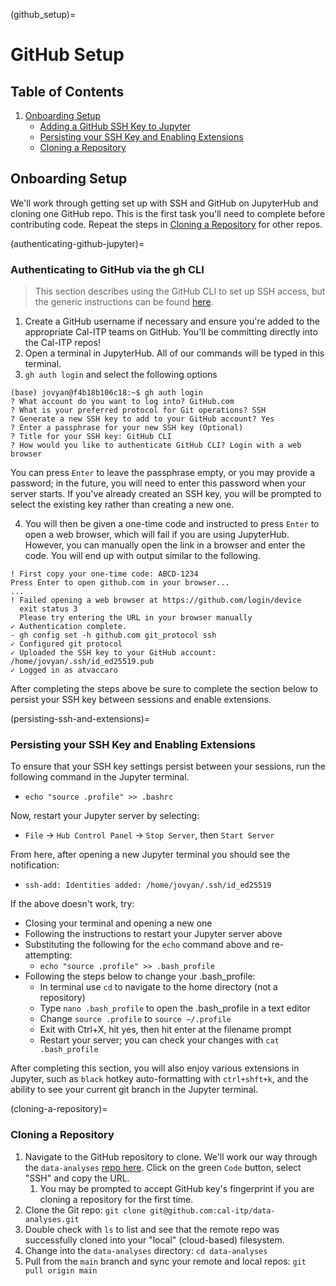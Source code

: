 (github_setup)=

# GitHub Setup

## Table of Contents

1. [Onboarding Setup](#onboarding-setup)
   - [Adding a GitHub SSH Key to Jupyter](authenticating-github-jupyter)
   - [Persisting your SSH Key and Enabling Extensions](persisting-ssh-and-extensions)
   - [Cloning a Repository](cloning-a-repository)

## Onboarding Setup

We'll work through getting set up with SSH and GitHub on JupyterHub and cloning one GitHub repo. This is the first task you'll need to complete before contributing code. Repeat the steps in [Cloning a Repository](cloning-a-repository) for other repos.

(authenticating-github-jupyter)=

### Authenticating to GitHub via the gh CLI

> This section describes using the GitHub CLI to set up SSH access, but the generic instructions can be found [here](https://docs.github.com/en/authentication/connecting-to-github-with-ssh).

1. Create a GitHub username if necessary and ensure you're added to the appropriate Cal-ITP teams on GitHub. You'll be committing directly into the Cal-ITP repos!
1. Open a terminal in JupyterHub. All of our commands will be typed in this terminal.
1. `gh auth login` and select the following options

```
(base) jovyan@f4b18b106c18:~$ gh auth login
? What account do you want to log into? GitHub.com
? What is your preferred protocol for Git operations? SSH
? Generate a new SSH key to add to your GitHub account? Yes
? Enter a passphrase for your new SSH key (Optional)
? Title for your SSH key: GitHub CLI
? How would you like to authenticate GitHub CLI? Login with a web browser
```

You can press `Enter` to leave the passphrase empty, or you may provide a password; in the future, you will need to enter this password when your server starts. If you've already created an SSH key, you will be prompted to select the existing key rather than creating a new one.

4. You will then be given a one-time code and instructed to press `Enter` to open a web browser, which will fail if you are using JupyterHub. However, you can manually open the link in a browser and enter the code. You will end up with output similar to the following.

```
! First copy your one-time code: ABCD-1234
Press Enter to open github.com in your browser...
...
! Failed opening a web browser at https://github.com/login/device
  exit status 3
  Please try entering the URL in your browser manually
✓ Authentication complete.
- gh config set -h github.com git_protocol ssh
✓ Configured git protocol
✓ Uploaded the SSH key to your GitHub account: /home/jovyan/.ssh/id_ed25519.pub
✓ Logged in as atvaccaro
```

After completing the steps above be sure to complete the section below to persist your SSH key between sessions and enable extensions.

(persisting-ssh-and-extensions)=

### Persisting your SSH Key and Enabling Extensions

To ensure that your SSH key settings persist between your sessions, run the following command in the Jupyter terminal.

- `echo "source .profile" >> .bashrc`

Now, restart your Jupyter server by selecting:

- `File` -> `Hub Control Panel` -> `Stop Server`, then `Start Server`

From here, after opening a new Jupyter terminal you should see the notification:

- `ssh-add: Identities added: /home/jovyan/.ssh/id_ed25519`

If the above doesn't work, try:

- Closing your terminal and opening a new one
- Following the instructions to restart your Jupyter server above
- Substituting the following for the `echo` command above and re-attempting:
  - `echo "source .profile" >> .bash_profile`
- Following the steps below to change your .bash_profile:
  - In terminal use `cd` to navigate to the home directory (not a repository)
  - Type `nano .bash_profile` to open the .bash_profile in a text editor
  - Change `source .profile` to  `source ~/.profile`
  - Exit with Ctrl+X, hit yes, then hit enter at the filename prompt
  - Restart your server; you can check your changes with `cat .bash_profile`

After completing this section, you will also enjoy various extensions in Jupyter, such as `black` hotkey auto-formatting with `ctrl+shft+k`, and the ability to see your current git branch in the Jupyter terminal.

(cloning-a-repository)=

### Cloning a Repository

1. Navigate to the GitHub repository to clone. We'll work our way through the `data-analyses` [repo here](https://github.com/cal-itp/data-analyses). Click on the green `Code` button, select "SSH" and copy the URL.
   1. You may be prompted to accept GitHub key's fingerprint if you are cloning a repository for the first time.
1. Clone the Git repo: `git clone git@github.com:cal-itp/data-analyses.git`
1. Double check  with `ls` to list and see that the remote repo was successfully cloned into your "local" (cloud-based) filesystem.
1. Change into the `data-analyses` directory: `cd data-analyses`
1. Pull from the `main` branch and sync your remote and local repos: `git pull origin main`
